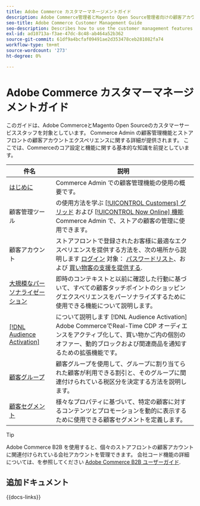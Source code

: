 ```yaml
---
title: Adobe Commerce カスタマーマネージメントガイド
description: Adobe Commerce管理者とMagento Open Source管理者向けの顧客アカウントとセグメントに関する包括的な情報（設定を含む）。
seo-title: Adobe Commerce Customer Management Guide
seo-description: Describes how to use the customer management features in Adobe Commerce or Magento Open Source.
exl-id: ad10713a-f3ae-47dc-8c48-ab464a52b362
source-git-commit: 61df9a4bcfaf09491ae2d353478ceb281082fa74
workflow-type: tm+mt
source-wordcount: '273'
ht-degree: 0%

---
```



# Adobe Commerce カスタマーマネージメントガイド

このガイドは、Adobe CommerceとMagento Open Sourceのカスタマーサービススタッフを対象としています。 Commerce Admin の顧客管理機能とストアフロントの顧客アカウントエクスペリエンスに関する詳細が提供されます。 ここでは、Commerceのコア設定と機能に関する基本的な知識を前提としています。

| 件名 | 説明 |
| ------- | ----------- |
| [はじめに](customers-introduction.md) | Commerce Admin での顧客管理機能の使用の概要です。 |
| 顧客管理ツール | の使用方法を学ぶ [[!UICONTROL Customers] グリッド](customers-all.md) および [[!UICONTROL Now Online] 機能](now-online.md) Commerce Admin で、ストアの顧客の管理に使用できます。 |
| 顧客アカウント | ストアフロントで登録されたお客様に最適なエクスペリエンスを提供する方法を、次の場所から説明します [ログイン](login-landing-page.md) 対象： [パスワードリスト](password-reset.md)、および [買い物客の支援を提供する](login-as-customer.md). |
| [大規模なパーソナライゼーション](personalize-scale.md) | 即時のコンテキストと以前に確認した行動に基づいて、すべての顧客タッチポイントのショッピングエクスペリエンスをパーソナライズするために使用できる機能について説明します。 |
| [[!DNL Audience Activation]](audience-activation.md) | について説明します [!DNL Audience Activation] Adobe CommerceでReal-Time CDP オーディエンスをアクティブ化して、買い物かご内の個別のオファー、動的ブロックおよび関連商品を通知するための拡張機能です。 |
| [顧客グループ](customer-groups.md) | 顧客グループを使用して、グループに割り当てられた顧客が利用できる割引と、そのグループに関連付けられている税区分を決定する方法を説明します。 |
| [顧客セグメント](customer-segments.md) | 様々なプロパティに基づいて、特定の顧客に対するコンテンツとプロモーションを動的に表示するために使用できる顧客セグメントを定義します。 |

>[!TIP]
>
>Adobe Commerce B2B を使用すると、個々のストアフロントの顧客アカウントに関連付けられている会社アカウントを管理できます。 会社コード機能の詳細については、を参照してください [Adobe Commerce B2B ユーザーガイド](../b2b/account-companies.md).

## 追加ドキュメント

{{docs-links}}
